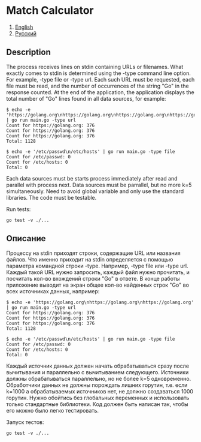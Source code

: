 # Match Calculator

1. [English](#Description)
2. [Русский](#Описание)

## Description
The process receives lines on stdin containing URLs or filenames. What exactly comes to stdin is determined using the -type command line option. For example, -type file or -type url.
Each such URL must be requested, each file must be read, and the number of occurrences of the string "Go" in the response counted. At the end of the application, the application displays the total number of "Go" lines found in all data sources, for example:


```
$ echo -e 'https://golang.org\nhttps://golang.org\nhttps://golang.org\nhttps://golang.org\nhttps://golang.org\nhttps://golang.org\nhttps://golang.org' | go run main.go -type url
Count for https://golang.org: 376
Count for https://golang.org: 376
Count for https://golang.org: 376
Total: 1128
```

```
$ echo -e '/etc/passwd\n/etc/hosts' | go run main.go -type file
Count for /etc/passwd: 0
Count for /etc/hosts: 0
Total: 0
```

Each data sources must be starts process immediately after read and parallel with process next. Data sources must be parrallel, but no more k=5 simultaneously.
Need to avoid global variable and only use the standard libraries. The code must be testable.

Run tests:
```shell
go test -v ./...
```

## Описание

Процессу на stdin приходят строки, содержащие URL или названия файлов. Что именно приходит на stdin определяется с помощью параметра командной строки -type. Например, -type file или -type url.
Каждый такой URL нужно запросить, каждый файл нужно прочитать, и посчитать кол-во вхождений строки "Go" в ответе. В конце работы приложение выводит на экран общее кол-во найденных строк "Go" во всех источниках данных, например:

```
$ echo -e 'https://golang.org\nhttps://golang.org\nhttps://golang.org' | go run main.go -type url
Count for https://golang.org: 376
Count for https://golang.org: 376
Count for https://golang.org: 376
Total: 1128
```

```
$ echo -e '/etc/passwd\n/etc/hosts' | go run main.go -type file
Count for /etc/passwd: 0
Count for /etc/hosts: 0
Total: 0
```

Каждый источник данных должен начать обрабатываться сразу после вычитывания и параллельно с вычитыванием следующего. Источники должны обрабатываться параллельно, но не более k=5 одновременно. Обработчики данных не должны порождать лишних горутин, т.е. если k=1000 а обрабатываемых источников нет, не должно создаваться 1000 горутин.
Нужно обойтись без глобальных переменных и использовать только стандартные библиотеки. Код должен быть написан так, чтобы его можно было легко тестировать.

Запуск тестов:
```shell
go test -v ./...
```